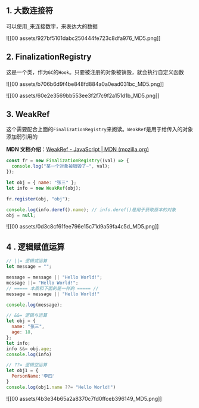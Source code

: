 
## 1. 大数连接符

可以使用`_`来连接数字，来表达大的数据

![[00 assets/927bf5101dabc250444fe723c8dfa976_MD5.png]]

## 2. FinalizationRegistry

这是一个类，作为`GC`的`Hook`。只要被注册的对象被销毁，就会执行自定义函数

![[00 assets/b706b6d9f4be848fd884a0a0ead031bc_MD5.png]]

![[00 assets/60e2e3569bb553ee3f2f7c9f2a151d1b_MD5.png]]

## 3. WeakRef

这个需要配合上面的`FinalizationRegistry`来阅读。`WeakRef`是用于给传入的对象添加弱引用的

**MDN 文档介绍**：[WeakRef - JavaScript | MDN (mozilla.org)](https://developer.mozilla.org/zh-CN/docs/Web/JavaScript/Reference/Global_Objects/WeakRef)

```javascript
const fr = new FinalizationRegistry((val) => {
  console.log("某一个对象被销毁了~", val);
});

let obj = { name: "张三" };
let info = new WeakRef(obj);

fr.register(obj, "obj");

console.log(info.deref().name); // info.deref()是用于获取原本的对象
obj = null;
```

![[00 assets/0d3c8cf61fee796e15c71d9a59fa4c5d_MD5.png]]

## 4 . 逻辑赋值运算

```javascript
// ||= 逻辑或运算
let message = "";

message = message || "Hello World!";
message ||= "Hello World!";
// ===== 本质和下面的是一样的 ===== //
message = message || "Hello World!"

console.log(message);

// &&= 逻辑与运算
let obj = {
  name: "张三",
  age: 18,
};
let info;
info &&= obj.age;
console.log(info)

// ??= 逻辑空运算
let obj1 = {
  PersonName:'李四'
}
console.log(obj1.name ??= "Hello World!")
```

![[00 assets/4b3e34b65a2a8370c7fd0ffceb396149_MD5.png]]

